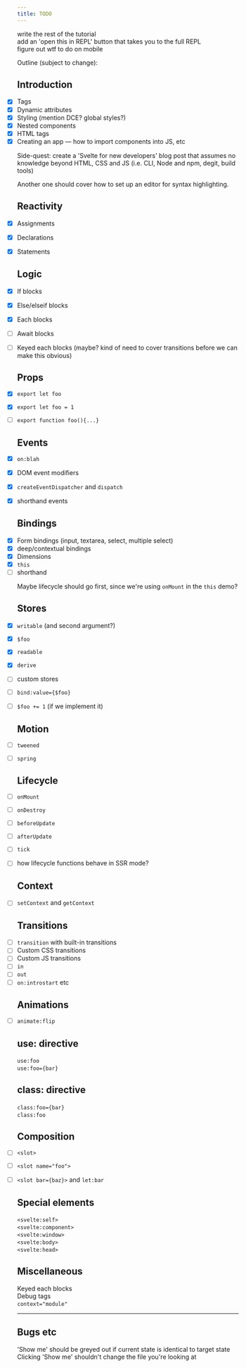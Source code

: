 ```yaml
---
title: TODO
---
```


* write the rest of the tutorial
* add an 'open this in REPL' button that takes you to the full REPL
* figure out wtf to do on mobile

Outline (subject to change):

<style>
	ul {
		padding: 0 !important;
		list-style: none !important;
	}
</style>


## Introduction

* [x] Tags
* [x] Dynamic attributes
* [x] Styling (mention DCE? global styles?)
* [x] Nested components
* [x] HTML tags
* [x] Creating an app — how to import components into JS, etc

Side-quest: create a 'Svelte for new developers' blog post that assumes no knowledge beyond HTML, CSS and JS (i.e. CLI, Node and npm, degit, build tools)

Another one should cover how to set up an editor for syntax highlighting.


## Reactivity

* [x] Assignments
* [x] Declarations
* [x] Statements


## Logic

* [x] If blocks
* [x] Else/elseif blocks
* [x] Each blocks
* [ ] Await blocks


* [ ] Keyed each blocks (maybe? kind of need to cover transitions before we can make this obvious)


## Props

* [x] `export let foo`
* [x] `export let foo = 1`


* [ ] `export function foo(){...}`


## Events

* [x] `on:blah`
* [x] DOM event modifiers
* [x] `createEventDispatcher` and `dispatch`
* [x] shorthand events


## Bindings

* [x] Form bindings (input, textarea, select, multiple select)
* [x] deep/contextual bindings
* [x] Dimensions
* [x] `this`
* [ ] shorthand

Maybe lifecycle should go first, since we're using `onMount` in the `this` demo?


## Stores

* [x] `writable` (and second argument?)
* [x] `$foo`
* [x] `readable`
* [x] `derive`
* [ ] custom stores
* [ ] `bind:value={$foo}`
* [ ] `$foo += 1` (if we implement it)


## Motion

* [ ] `tweened`
* [ ] `spring`


## Lifecycle

* [ ] `onMount`
* [ ] `onDestroy`
* [ ] `beforeUpdate`
* [ ] `afterUpdate`
* [ ] `tick`
* [ ] how lifecycle functions behave in SSR mode?


## Context

* [ ] `setContext` and `getContext`


## Transitions

* [ ] `transition` with built-in transitions
* [ ] Custom CSS transitions
* [ ] Custom JS transitions
* [ ] `in`
* [ ] `out`
* [ ] `on:introstart` etc

## Animations

* [ ] `animate:flip`


## use: directive

* `use:foo`
* `use:foo={bar}`

## class: directive

* `class:foo={bar}`
* `class:foo`


## Composition

* [ ] `<slot>`
* [ ] `<slot name="foo">`
* [ ] `<slot bar={baz}>` and `let:bar`


## Special elements

* `<svelte:self>`
* `<svelte:component>`
* `<svelte:window>`
* `<svelte:body>`
* `<svelte:head>`


## Miscellaneous

* Keyed each blocks
* Debug tags
* `context="module"`


---

## Bugs etc

* 'Show me' should be greyed out if current state is identical to target state
* Clicking 'Show me' shouldn't change the file you're looking at